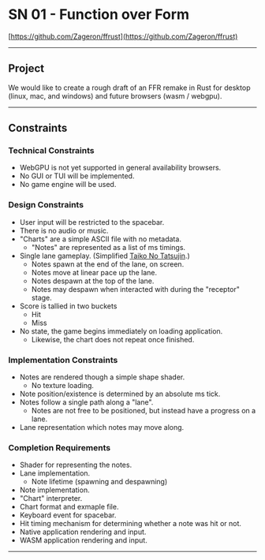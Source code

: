 # SN 01 - Function over Form

[https://github.com/Zageron/ffrust](https://github.com/Zageron/ffrust)

----

## Project

We would like to create a rough draft of an FFR remake in Rust for desktop (linux, mac, and windows) and future browsers (wasm / webgpu).

----

## Constraints

### Technical Constraints
  
- WebGPU is not yet supported in general availability browsers.
- No GUI or TUI will be implemented.
- No game engine will be used.

### Design Constraints

- User input will be restricted to the spacebar.
- There is no audio or music.
- "Charts" are a simple ASCII file with no metadata.
  - "Notes" are represented as a list of ms timings.
- Single lane gameplay.
(Simplified [Taiko No Tatsujin](https://en.wikipedia.org/wiki/Taiko_no_Tatsujin).)
  - Notes spawn at the end of the lane, on screen.
  - Notes move at linear pace up the lane.
  - Notes despawn at the top of the lane.
  - Notes may despawn when interacted with during the "receptor" stage.
- Score is tallied in two buckets
  - Hit
  - Miss
- No state, the game begins immediately on loading application.
  - Likewise, the chart does not repeat once finished.

### Implementation Constraints

- Notes are rendered though a simple shape shader.
  - No texture loading.
- Note position/existence is determined by an absolute ms tick.
- Notes follow a single path along a "lane".
  - Notes are not free to be positioned, but instead have a progress on a lane.
- Lane representation which notes may move along.

### Completion Requirements

- Shader for representing the notes.
- Lane implementation.
  - Note lifetime (spawning and despawning)
- Note implementation.
- "Chart" interpreter.
- Chart format and exmaple file.
- Keyboard event for spacebar.
- Hit timing mechanism for determining whether a note was hit or not.
- Native application rendering and input.
- WASM application rendering and input.

----
